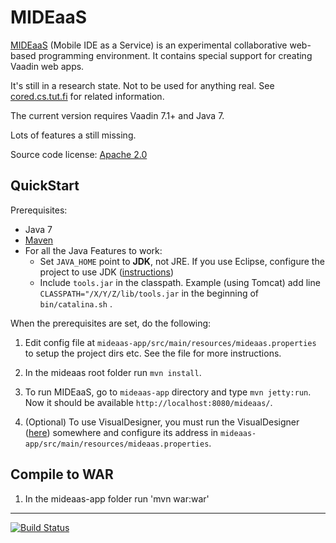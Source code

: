 # MIDEaaS

[MIDEaaS](http://cored.cs.tut.fi/#mideaas) (Mobile IDE as a Service) is an experimental collaborative web-based programming environment. It contains special support for creating Vaadin web apps.

It's still in a research state. Not to be used for anything real. See  [cored.cs.tut.fi](http://cored.cs.tut.fi) for related information.

The current version requires Vaadin 7.1+ and Java 7.

Lots of features a still missing.

Source code license: [Apache 2.0](https://raw.github.com/ahn/mideaas/master/LICENSE)

## QuickStart

Prerequisites:

* Java 7
* [Maven](http://maven.apache.org/)
* For all the Java Features to work:
    * Set `JAVA_HOME` point to **JDK**, not JRE. If you use Eclipse, configure the project to use JDK ([instructions](http://stackoverflow.com/a/4440223))
    * Include `tools.jar` in the classpath. Example (using Tomcat) add line `CLASSPATH="/X/Y/Z/lib/tools.jar` in the beginning of `bin/catalina.sh` .

When the prerequisites are set, do the following:

1. Edit config file at `mideaas-app/src/main/resources/mideaas.properties` to setup the project dirs etc. See the file for more instructions.
2. In the mideaas root folder run `mvn install`.
3. To run MIDEaaS, go to `mideaas-app` directory and type `mvn jetty:run`. Now it should be available `http://localhost:8080/mideaas/`.

4. (Optional) To use VisualDesigner, you must run the VisualDesigner ([here](https://collab.nokia.com/SME/browser/sme/VisualDesigner)) somewhere and configure its address in `mideaas-app/src/main/resources/mideaas.properties`.

## Compile to WAR
1. In the mideaas-app folder run 'mvn war:war'

---

[![Build Status](https://travis-ci.org/ahn/mideaas.png)](https://travis-ci.org/ahn/mideaas)
